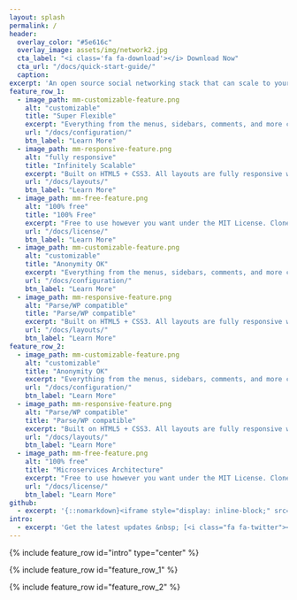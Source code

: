 ```yaml
---
layout: splash
permalink: /
header:
  overlay_color: "#5e616c"
  overlay_image: assets/img/network2.jpg
  cta_label: "<i class='fa fa-download'></i> Download Now"
  cta_url: "/docs/quick-start-guide/"
  caption:
excerpt: 'An open source social networking stack that can scale to your needs automagically.<!--<br /> <small><a href="https://github.com/mmistakes/minimal-mistakes/releases/tag/3.4.8">Latest release v3.4.8</a></small>--><br /><br /> {::nomarkdown}<iframe style="display: inline-block;" src="https://ghbtns.com/github-btn.html?user=mmistakes&repo=minimal-mistakes&type=star&count=true&size=large" frameborder="0" scrolling="0" width="160px" height="30px"></iframe> <iframe style="display: inline-block;" src="https://ghbtns.com/github-btn.html?user=mmistakes&repo=minimal-mistakes&type=fork&count=true&size=large" frameborder="0" scrolling="0" width="158px" height="30px"></iframe>{:/nomarkdown}'
feature_row_1:
  - image_path: mm-customizable-feature.png
    alt: "customizable"
    title: "Super Flexible"
    excerpt: "Everything from the menus, sidebars, comments, and more can be configured or set with YAML Front Matter."
    url: "/docs/configuration/"
    btn_label: "Learn More"
  - image_path: mm-responsive-feature.png
    alt: "fully responsive"
    title: "Infinitely Scalable"
    excerpt: "Built on HTML5 + CSS3. All layouts are fully responsive with helpers to augment your content."
    url: "/docs/layouts/"
    btn_label: "Learn More"
  - image_path: mm-free-feature.png
    alt: "100% free"
    title: "100% Free"
    excerpt: "Free to use however you want under the MIT License. Clone it, fork it, customize it, whatever!"
    url: "/docs/license/"
    btn_label: "Learn More"
  - image_path: mm-customizable-feature.png
    alt: "customizable"
    title: "Anonymity OK"
    excerpt: "Everything from the menus, sidebars, comments, and more can be configured or set with YAML Front Matter."
    url: "/docs/configuration/"
    btn_label: "Learn More"
  - image_path: mm-responsive-feature.png
    alt: "Parse/WP compatible"
    title: "Parse/WP compatible"
    excerpt: "Built on HTML5 + CSS3. All layouts are fully responsive with helpers to augment your content."
    url: "/docs/layouts/"
    btn_label: "Learn More"
feature_row_2:
  - image_path: mm-customizable-feature.png
    alt: "customizable"
    title: "Anonymity OK"
    excerpt: "Everything from the menus, sidebars, comments, and more can be configured or set with YAML Front Matter."
    url: "/docs/configuration/"
    btn_label: "Learn More"
  - image_path: mm-responsive-feature.png
    alt: "Parse/WP compatible"
    title: "Parse/WP compatible"
    excerpt: "Built on HTML5 + CSS3. All layouts are fully responsive with helpers to augment your content."
    url: "/docs/layouts/"
    btn_label: "Learn More"
  - image_path: mm-free-feature.png
    alt: "100% free"
    title: "Microservices Architecture"
    excerpt: "Free to use however you want under the MIT License. Clone it, fork it, customize it, whatever!"
    url: "/docs/license/"
    btn_label: "Learn More"
github:
  - excerpt: '{::nomarkdown}<iframe style="display: inline-block;" src="https://ghbtns.com/github-btn.html?user=mmistakes&repo=minimal-mistakes&type=star&count=true&size=large" frameborder="0" scrolling="0" width="160px" height="30px"></iframe> <iframe style="display: inline-block;" src="https://ghbtns.com/github-btn.html?user=mmistakes&repo=minimal-mistakes&type=fork&count=true&size=large" frameborder="0" scrolling="0" width="158px" height="30px"></iframe>{:/nomarkdown}'
intro:
  - excerpt: 'Get the latest updates &nbsp; [<i class="fa fa-twitter"></i> @phonetworks](https://twitter.com/phonetworks){: .btn .btn--twitter}'
---
```


{% include feature_row id="intro" type="center" %}

{% include feature_row id="feature_row_1" %}

{% include feature_row id="feature_row_2" %}

